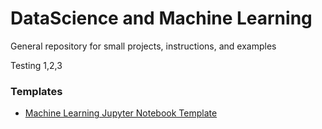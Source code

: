 # DataScience and Machine Learning
General repository for small projects, instructions, and examples

Testing 1,2,3

### Templates
- [Machine Learning Jupyter Notebook Template]()
